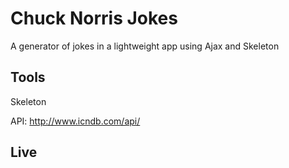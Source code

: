 # Chuck Norris Jokes
A generator of jokes in a lightweight app using Ajax and Skeleton

## Tools
Skeleton

API: http://www.icndb.com/api/

## Live
